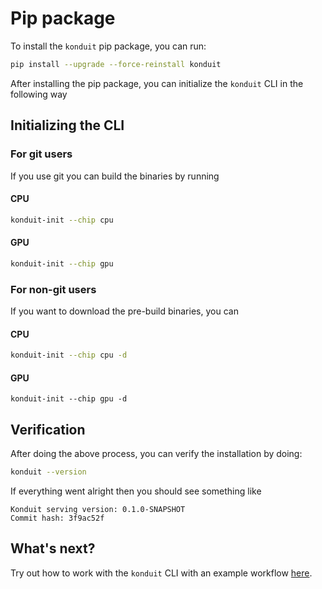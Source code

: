 # Pip package

To install the `konduit` pip package, you can run:

```bash
pip install --upgrade --force-reinstall konduit
```

After installing the pip package, you can initialize the `konduit` CLI in the following way

## Initializing the CLI

### For git users

If you use git you can build the binaries by running

#### CPU

```bash
konduit-init --chip cpu
```

#### GPU

```bash
konduit-init --chip gpu
```

### For non-git users

If you want to download the pre-build binaries, you can

#### CPU

```bash
konduit-init --chip cpu -d
```

#### GPU

```text
konduit-init --chip gpu -d
```

## Verification

After doing the above process, you can verify the installation by doing:

```bash
konduit --version
```

If everything went alright then you should see something like

```text
Konduit serving version: 0.1.0-SNAPSHOT
Commit hash: 3f9ac52f
```

## What's next? 

Try out how to work with the `konduit` CLI with an example workflow [here](quickstart-cli.md).

